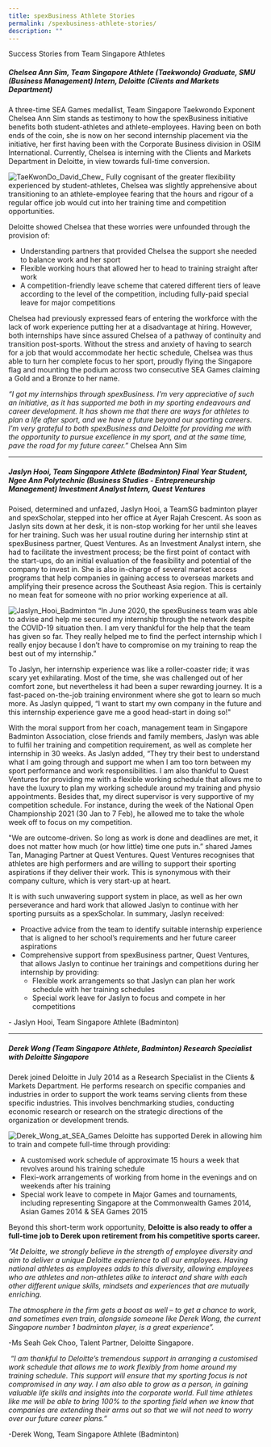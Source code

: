 ```yaml
---
title: spexBusiness Athlete Stories
permalink: /spexbusiness-athlete-stories/
description: ""
---
```

Success Stories from Team Singapore Athletes

##### **Chelsea Ann Sim, Team Singapore Athlete (Taekwondo)  Graduate, SMU (Business Management)  Intern, Deloitte (Clients and Markets Department)**

A three-time SEA Games medallist, Team Singapore Taekwondo Exponent Chelsea Ann Sim stands as testimony to how the spexBusiness initiative benefits both student-athletes and athlete-employees. Having been on both ends of the coin, she is now on her second internship placement via the initiative, her first having been with the Corporate Business division in OSIM International. Currently, Chelsea is interning with the Clients and Markets Department in Deloitte, in view towards full-time conversion.

![TaeKwonDo_David_Chew_](/images/Our%20Work/Singapore%20Sports%20Institute/Athlete%20Life/SpexBusiness/SpexBusiness%20Athlete%20Stories/TaeKwonDo_David_Chew_.jpeg)
Fully cognisant of the greater flexibility experienced by student-athletes, Chelsea was slightly apprehensive about transitioning to an athlete-employee fearing that the hours and rigour of a regular office job would cut into her training time and competition opportunities.

Deloitte showed Chelsea that these worries were unfounded through the provision of:

*   Understanding partners that provided Chelsea the support she needed to balance work and her sport
*   Flexible working hours that allowed her to head to training straight after work
*   A competition-friendly leave scheme that catered different tiers of leave according to the level of the competition, including fully-paid special leave for major competitions

Chelsea had previously expressed fears of entering the workforce with the lack of work experience putting her at a disadvantage at hiring. However, both internships have since assured Chelsea of a pathway of continuity and transition post-sports. Without the stress and anxiety of having to search for a job that would accommodate her hectic schedule, Chelsea was thus able to turn her complete focus to her sport, proudly flying the Singapore flag and mounting the podium across two consecutive SEA Games claiming a Gold and a Bronze to her name.

*“I got my internships through spexBusiness. I’m very appreciative of such an initiative, as it has supported me both in my sporting endeavours and career development. It has shown me that there are ways for athletes to plan a life after sport, and we have a future beyond our sporting careers. I’m very grateful to both spexBusiness and Deloitte for providing me with the opportunity to pursue excellence in my sport, and at the same time, pave the road for my future career.”* 
Chelsea Ann Sim

<hr>

##### **Jaslyn Hooi, Team Singapore Athlete (Badminton)  Final Year Student, Ngee Ann Polytechnic (Business Studies - Entrepreneurship Management)   Investment Analyst Intern, Quest Ventures**

Poised, determined and unfazed, Jaslyn Hooi, a TeamSG badminton player and spexScholar, stepped into her office at Ayer Rajah Crescent. As soon as Jaslyn sits down at her desk, it is non-stop working for her until she leaves for her training. Such was her usual routine during her internship stint at spexBusiness partner, Quest Ventures. As an Investment Analyst intern, she had to facilitate the investment process; be the first point of contact with the start-ups, do an initial evaluation of the feasibility and potential of the company to invest in. She is also in-charge of several market access programs that help companies in gaining access to overseas markets and amplifying their presence across the Southeast Asia region. This is certainly no mean feat for someone with no prior working experience at all.

![Jaslyn_Hooi_Badminton](/images/Our%20Work/Singapore%20Sports%20Institute/Athlete%20Life/SpexBusiness/SpexBusiness%20Athlete%20Stories/Jaslyn_Hooi-_Badminton.jpeg)
“In June 2020, the spexBusiness team was able to advise and help me secured my internship through the network despite the COVID-19 situation then. I am very thankful for the help that the team has given so far. They really helped me to find the perfect internship which I really enjoy because I don’t have to compromise on my training to reap the best out of my internship.”

To Jaslyn, her internship experience was like a roller-coaster ride; it was scary yet exhilarating. Most of the time, she was challenged out of her comfort zone, but nevertheless it had been a super rewarding journey. It is a fast-paced on-the-job training environment where she got to learn so much more. As Jaslyn quipped, “I want to start my own company in the future and this internship experience gave me a good head-start in doing so!"

With the moral support from her coach, management team in Singapore Badminton Association, close friends and family members, Jaslyn was able to fulfil her training and competition requirement, as well as complete her internship in 30 weeks. As Jaslyn added, “They try their best to understand what I am going through and support me when I am too torn between my sport performance and work responsibilities. I am also thankful to Quest Ventures for providing me with a flexible working schedule that allows me to have the luxury to plan my working schedule around my training and physio appointments. Besides that, my direct supervisor is very supportive of my competition schedule. For instance, during the week of the National Open Championship 2021 (30 Jan to 7 Feb), he allowed me to take the whole week off to focus on my competition.

"We are outcome-driven. So long as work is done and deadlines are met, it does not matter how much (or how little) time one puts in.” shared James Tan, Managing Partner at Quest Ventures. Quest Ventures recognises that athletes are high performers and are willing to support their sporting aspirations if they deliver their work. This is synonymous with their company culture, which is very start-up at heart.

It is with such unwavering support system in place, as well as her own perseverance and hard work that allowed Jaslyn to continue with her sporting pursuits as a spexScholar. In summary, Jaslyn received:

*   Proactive advice from the team to identify suitable internship experience that is aligned to her school’s requirements and her future career aspirations
*   Comprehensive support from spexBusiness partner, Quest Ventures, that allows Jaslyn to continue her trainings and competitions during her internship by providing:
    *   Flexible work arrangements so that Jaslyn can plan her work schedule with her training schedules
    *   Special work leave for Jaslyn to focus and compete in her competitions

\- Jaslyn Hooi, Team Singapore Athlete (Badminton)

<hr>

##### **Derek Wong (Team Singapore Athlete, Badminton)  Research Specialist with Deloitte Singapore**

Derek joined Deloitte in July 2014 as a Research Specialist in the Clients & Markets Department. He performs research on specific companies and industries in order to support the work teams serving clients from these specific industries. This involves benchmarking studies, conducting economic research or research on the strategic directions of the organization or development trends.

![Derek_Wong_at_SEA_Games](/images/Our%20Work/Singapore%20Sports%20Institute/Athlete%20Life/SpexBusiness/SpexBusiness%20Athlete%20Stories/Derek_Wong_at_SEA_Games.jpeg)
Deloitte has supported Derek in allowing him to train and compete full-time through providing: 

*   A customised work schedule of approximate 15 hours a week that revolves around his training schedule
*   Flexi-work arrangements of working from home in the evenings and on weekends after his training
*   Special work leave to compete in Major Games and tournaments, including representing Singapore at the Commonwealth Games 2014, Asian Games 2014 & SEA Games 2015

Beyond this short-term work opportunity, **Deloitte is also ready to offer a full-time job to Derek upon retirement from his competitive sports career.**

*“At Deloitte, we strongly believe in the strength of employee diversity and aim to deliver a unique Deloitte experience to all our employees. Having national athletes as employees adds to this diversity, allowing employees who are athletes and non-athletes alike to interact and share with each other different unique skills, mindsets and experiences that are mutually enriching.*

*The atmosphere in the firm gets a boost as well – to get a chance to work, and sometimes even train, alongside someone like Derek Wong, the current Singapore number 1 badminton player, is a great experience”.*

\-Ms Seah Gek Choo, Talent Partner, Deloitte Singapore.

 *“I am thankful to Deloitte’s tremendous support in arranging a customised work schedule that allows me to work flexibly from home around my training schedule. This support will ensure that my sporting focus is not compromised in any way. I am also able to grow as a person, in gaining valuable life skills and insights into the corporate world. Full time athletes like me will be able to bring 100% to the sporting field when we know that companies are extending their arms out so that we will not need to worry over our future career plans.”*

\-Derek Wong, Team Singapore Athlete (Badminton)